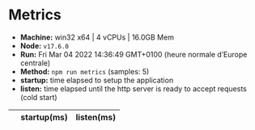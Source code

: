 # Metrics
* __Machine:__ win32 x64 | 4 vCPUs | 16.0GB Mem
* __Node:__ `v17.6.0`
* __Run:__ Fri Mar 04 2022 14:36:49 GMT+0100 (heure normale d’Europe centrale)
* __Method:__ `npm run metrics` (samples: 5)
* __startup:__ time elapsed to setup the application
* __listen:__ time elapsed until the http server is ready to accept requests (cold start)

| | startup(ms) | listen(ms) |
|-| -       | -      |
